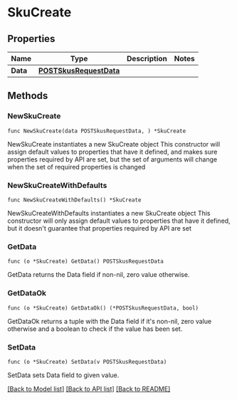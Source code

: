 # SkuCreate

## Properties

Name | Type | Description | Notes
------------ | ------------- | ------------- | -------------
**Data** | [**POSTSkusRequestData**](POSTSkusRequestData.md) |  | 

## Methods

### NewSkuCreate

`func NewSkuCreate(data POSTSkusRequestData, ) *SkuCreate`

NewSkuCreate instantiates a new SkuCreate object
This constructor will assign default values to properties that have it defined,
and makes sure properties required by API are set, but the set of arguments
will change when the set of required properties is changed

### NewSkuCreateWithDefaults

`func NewSkuCreateWithDefaults() *SkuCreate`

NewSkuCreateWithDefaults instantiates a new SkuCreate object
This constructor will only assign default values to properties that have it defined,
but it doesn't guarantee that properties required by API are set

### GetData

`func (o *SkuCreate) GetData() POSTSkusRequestData`

GetData returns the Data field if non-nil, zero value otherwise.

### GetDataOk

`func (o *SkuCreate) GetDataOk() (*POSTSkusRequestData, bool)`

GetDataOk returns a tuple with the Data field if it's non-nil, zero value otherwise
and a boolean to check if the value has been set.

### SetData

`func (o *SkuCreate) SetData(v POSTSkusRequestData)`

SetData sets Data field to given value.



[[Back to Model list]](../README.md#documentation-for-models) [[Back to API list]](../README.md#documentation-for-api-endpoints) [[Back to README]](../README.md)


